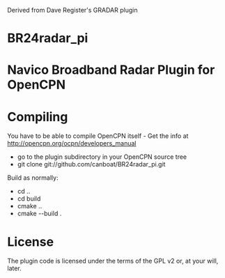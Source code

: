 Derived from Dave Register's GRADAR plugin

BR24radar_pi
=========
Navico Broadband Radar Plugin for OpenCPN
=========================================
Compiling
=========
You have to be able to compile OpenCPN itself - Get the info at http://opencpn.org/ocpn/developers_manual

* go to the plugin subdirectory in your OpenCPN source tree
* git clone git://github.com/canboat/BR24radar_pi.git

Build as normally:

* cd ..
* cd build
* cmake ..
* cmake --build .

License
=======
The plugin code is licensed under the terms of the GPL v2 or, at your will, later.

